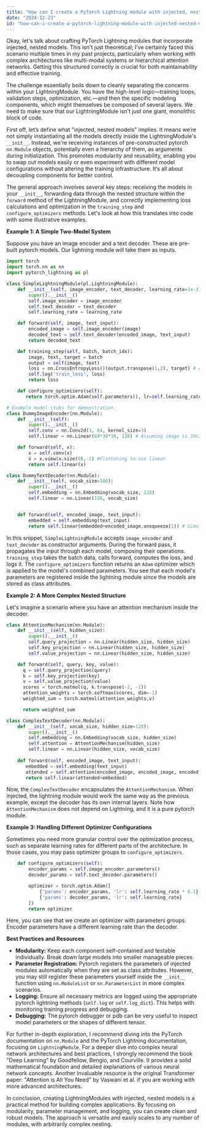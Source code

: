 ```yaml
---
title: "How can I create a PyTorch Lightning module with injected, nested models?"
date: "2024-12-23"
id: "how-can-i-create-a-pytorch-lightning-module-with-injected-nested-models"
---
```


Okay, let's talk about crafting PyTorch Lightning modules that incorporate injected, nested models. This isn't just theoretical; I’ve certainly faced this scenario multiple times in my past projects, particularly when working with complex architectures like multi-modal systems or hierarchical attention networks. Getting this structured correctly is crucial for both maintainability and effective training.

The challenge essentially boils down to cleanly separating the concerns within your LightningModule. You have the high-level logic—training loops, validation steps, optimization, etc.—and then the specific modeling components, which might themselves be composed of several layers. We need to make sure that our LightningModule isn't just one giant, monolithic block of code.

First off, let’s define what "injected, nested models" implies. It means we’re not simply instantiating all the models directly inside the LightningModule's `__init__`. Instead, we're receiving instances of pre-constructed pytorch `nn.Module` objects, potentially even a hierarchy of them, as arguments during initialization. This promotes modularity and reusability, enabling you to swap out models easily or even experiment with different model configurations without altering the training infrastructure. It’s all about decoupling components for better control.

The general approach involves several key steps: receiving the models in your `__init__`, forwarding data through the nested structure within the `forward` method of the LightningModule, and correctly implementing loss calculations and optimization in the `training_step` and `configure_optimizers` methods. Let's look at how this translates into code with some illustrative examples.

**Example 1: A Simple Two-Model System**

Suppose you have an image encoder and a text decoder. These are pre-built pytorch models. Our lightning module will take them as inputs.

```python
import torch
import torch.nn as nn
import pytorch_lightning as pl

class SimpleLightningModule(pl.LightningModule):
    def __init__(self, image_encoder, text_decoder, learning_rate=1e-3):
        super().__init__()
        self.image_encoder = image_encoder
        self.text_decoder = text_decoder
        self.learning_rate = learning_rate

    def forward(self, image, text_input):
        encoded_image = self.image_encoder(image)
        decoded_text = self.text_decoder(encoded_image, text_input)
        return decoded_text

    def training_step(self, batch, batch_idx):
        image, text, target = batch
        output = self(image, text)
        loss = nn.CrossEntropyLoss()(output.transpose(1,2), target) # Assume cross-entropy, you may adjust
        self.log('train_loss', loss)
        return loss

    def configure_optimizers(self):
       return torch.optim.Adam(self.parameters(), lr=self.learning_rate)

# Example model stubs for demonstration.
class DummyImageEncoder(nn.Module):
    def __init__(self):
        super().__init__()
        self.conv = nn.Conv2d(3, 64, kernel_size=3)
        self.linear = nn.Linear(64*30*30, 128) # Assuming image is 30x30 for simplicity

    def forward(self, x):
        x = self.conv(x)
        x = x.view(x.size(0),-1) #Flattening to use linear
        return self.linear(x)

class DummyTextDecoder(nn.Module):
    def __init__(self, vocab_size=100):
        super().__init__()
        self.embedding = nn.Embedding(vocab_size, 128)
        self.linear = nn.Linear(128, vocab_size)


    def forward(self, encoded_image, text_input):
        embedded = self.embedding(text_input)
        return self.linear(embedded+encoded_image.unsqueeze(1)) # Simulating context with element-wise addition
```

In this snippet, `SimpleLightningModule` accepts `image_encoder` and `text_decoder` as constructor arguments. During the forward pass, it propagates the input through each model, composing their operations. `training_step` takes the batch data, calls forward, computes the loss, and logs it. The `configure_optimizers` function returns an `Adam` optimizer which is applied to the model's combined parameters. You see that each model's parameters are registered inside the lightning module since the models are stored as class attributes.

**Example 2: A More Complex Nested Structure**

Let's imagine a scenario where you have an attention mechanism inside the decoder.

```python
class AttentionMechanism(nn.Module):
    def __init__(self, hidden_size):
        super().__init__()
        self.query_projection = nn.Linear(hidden_size, hidden_size)
        self.key_projection = nn.Linear(hidden_size, hidden_size)
        self.value_projection = nn.Linear(hidden_size, hidden_size)

    def forward(self, query, key, value):
      q = self.query_projection(query)
      k = self.key_projection(key)
      v = self.value_projection(value)
      scores = torch.matmul(q, k.transpose(-2, -1))
      attention_weights = torch.softmax(scores, dim=-1)
      weighted_sum = torch.matmul(attention_weights,v)

      return weighted_sum

class ComplexTextDecoder(nn.Module):
    def __init__(self, vocab_size, hidden_size=128):
        super().__init__()
        self.embedding = nn.Embedding(vocab_size, hidden_size)
        self.attention = AttentionMechanism(hidden_size)
        self.linear = nn.Linear(hidden_size, vocab_size)
    
    def forward(self, encoded_image, text_input):
       embedded = self.embedding(text_input)
       attended = self.attention(encoded_image, encoded_image, encoded_image) # Dummy attention to demonstrate
       return self.linear(attended+embedded)
```
Now, the `ComplexTextDecoder` encapsulates the `AttentionMechanism`. When injected, the lightning module would work the same way as the previous example, except the decoder has its own internal layers. Note how `AttentionMechanism` does not depend on Lightning, and it is a pure pytorch module.

**Example 3: Handling Different Optimizer Configurations**

Sometimes you need more granular control over the optimization process, such as separate learning rates for different parts of the architecture. In those cases, you may pass optimizer groups to `configure_optimizers`.

```python
    def configure_optimizers(self):
        encoder_params = self.image_encoder.parameters()
        decoder_params = self.text_decoder.parameters()

        optimizer = torch.optim.Adam([
            {'params': encoder_params, 'lr': self.learning_rate * 0.1},
            {'params': decoder_params, 'lr': self.learning_rate}
        ])
        return optimizer
```

Here, you can see that we create an optimizer with parameters groups. Encoder parameters have a different learning rate than the decoder.

**Best Practices and Resources**

- **Modularity:** Keep each component self-contained and testable individually. Break down large models into smaller manageable pieces.
- **Parameter Registration:** Pytorch registers the parameters of injected modules automatically when they are set as class attributes. However, you may still register these parameters yourself inside the `__init__` function using `nn.ModuleList` or `nn.ParameterList` in more complex scenarios.
- **Logging:** Ensure all necessary metrics are logged using the appropriate pytorch lightning methods (`self.log` or `self.log_dict`). This helps with monitoring training progress and debugging.
- **Debugging:** The pytorch debugger or pdb can be very useful to inspect model parameters or the shapes of different tensor.

For further in-depth exploration, I recommend diving into the PyTorch documentation on `nn.Module` and the PyTorch Lightning documentation, focusing on `LightningModule`. For a deeper dive into complex neural network architectures and best practices, I strongly recommend the book "Deep Learning" by Goodfellow, Bengio, and Courville. It provides a solid mathematical foundation and detailed explanations of various neural network concepts. Another invaluable resource is the original Transformer paper: "Attention is All You Need" by Vaswani et al. if you are working with more advanced architectures.

In conclusion, creating LightningModules with injected, nested models is a practical method for building complex applications. By focusing on modularity, parameter management, and logging, you can create clean and robust models. The approach is versatile and easily scales to any number of modules, with arbitrarily complex nesting.
